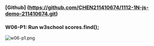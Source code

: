 ### [Github] (https://github.com/CHEN211410674/1112-1N-js-demo-211410674.git)

### W06-P1: Run w3school scores.find();

![w06-p1.png](https://sgtwgxsjtbibcbrzrfra.supabase.co/storage/v1/object/public/demo-74/md_1N_img/w06-p1.png)
